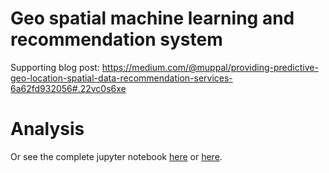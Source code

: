 # Geo spatial machine learning and recommendation system

Supporting blog post: https://medium.com/@muppal/providing-predictive-geo-location-spatial-data-recommendation-services-6a62fd932056#.22vc0s6xe

# Analysis

Or see the complete jupyter notebook [here]( http://nbviewer.jupyter.org/github/modqhx/geolocation_ml_Analysis/blob/master/Recommendation_Spatial_ML.ipynb) or [here](https://github.com/modqhx/geolocation_ml_Analysis/blob/master/Recommendation_Spatial_ML.ipynb). 


